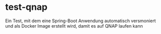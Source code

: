 # test-qnap
Ein Test, mit dem eine Spring-Boot Anwendung automatisch versmoniert und als Docker Image erstellt wird, damit es auf QNAP laufen kann
